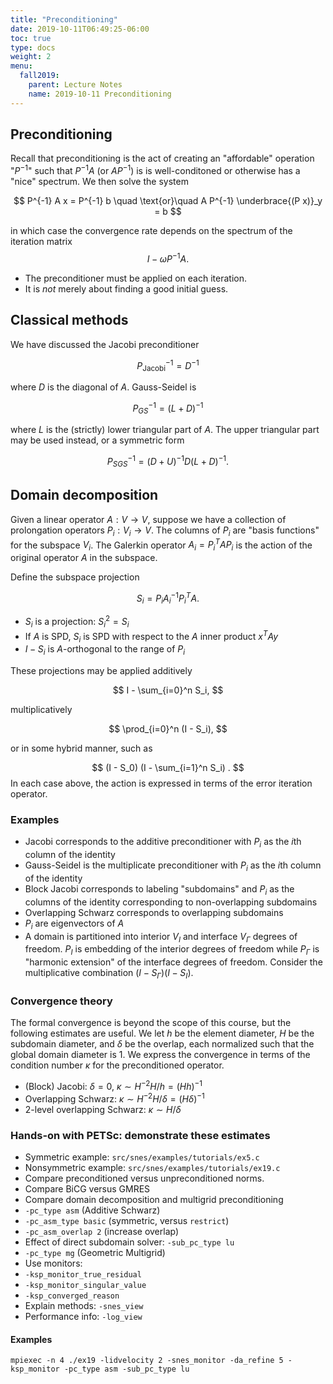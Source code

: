 ```yaml
---
title: "Preconditioning"
date: 2019-10-11T06:49:25-06:00
toc: true
type: docs
weight: 2
menu:
  fall2019:
    parent: Lecture Notes
    name: 2019-10-11 Preconditioning
---
```


## Preconditioning

Recall that preconditioning is the act of creating an "affordable" operation "$P^{-1}$" such that $P^{-1} A$ (or $A P^{-1}$) is is well-conditoned or otherwise has a "nice" spectrum.  We then solve the system

$$ P^{-1} A x = P^{-1} b \quad \text{or}\quad A P^{-1} \underbrace{(P x)}_y = b $$

in which case the convergence rate depends on the spectrum of the iteration matrix
$$ I - \omega P^{-1} A . $$

* The preconditioner must be applied on each iteration.
* It is *not* merely about finding a good initial guess.

## Classical methods

We have discussed the Jacobi preconditioner

$$ P_{\text{Jacobi}}^{-1} = D^{-1} $$

where $D$ is the diagonal of $A$.
Gauss-Seidel is

$$ P_{GS}^{-1} = (L+D)^{-1} $$

where $L$ is the (strictly) lower triangular part of $A$.  The upper triangular part may be used instead, or a symmetric form

$$ P_{SGS}^{-1} = (D+U)^{-1} D (L+D)^{-1} . $$

## Domain decomposition

Given a linear operator $A : V \to V$, suppose we have a collection of prolongation operators $P_i : V_i \to V$.  The columns of $P_i$ are "basis functions" for the subspace $V_i$.  The Galerkin operator $A_i = P_i^T A P_i$ is the action of the original operator $A$ in the subspace.

Define the subspace projection

$$ S_i = P_i A_i^{-1} P_i^T A . $$

* $S_i$ is a projection: $S_i^2 = S_i$
* If $A$ is SPD, $S_i$ is SPD with respect to the $A$ inner product $x^T A y$
* $I - S_i$ is $A$-orthogonal to the range of $P_i$

These projections may be applied additively

$$ I - \sum_{i=0}^n S_i, $$

multiplicatively

$$ \prod_{i=0}^n (I - S_i), $$

or in some hybrid manner, such as

$$ (I - S_0) (I - \sum_{i=1}^n S_i) . $$
In each case above, the action is expressed in terms of the error iteration operator.

### Examples

* Jacobi corresponds to the additive preconditioner with $P_i$ as the $i$th column of the identity
* Gauss-Seidel is the multiplicate preconditioner with $P_i$ as the $i$th column of the identity
* Block Jacobi corresponds to labeling "subdomains" and $P_i$ as the columns of the identity corresponding to non-overlapping subdomains
* Overlapping Schwarz corresponds to overlapping subdomains
* $P_i$ are eigenvectors of $A$
* A domain is partitioned into interior $V_I$ and interface $V_\Gamma$ degrees of freedom.  $P_I$ is embedding of the interior degrees of freedom while $P_\Gamma$ is "harmonic extension" of the interface degrees of freedom.  Consider the multiplicative combination $(I - S_\Gamma)(I - S_I)$.

### Convergence theory

The formal convergence is beyond the scope of this course, but the following estimates are useful.  We let $h$ be the element diameter, $H$ be the subdomain diameter, and $\delta$ be the overlap, each normalized such that the global domain diameter is 1.  We express the convergence in terms of the condition number $\kappa$ for the preconditioned operator.

* (Block) Jacobi: $\delta=0$, $\kappa \sim H^{-2} H/h = (Hh)^{-1}$
* Overlapping Schwarz: $\kappa \sim H^{-2} H/\delta = (H \delta)^{-1}$
* 2-level overlapping Schwarz: $\kappa \sim H/\delta$

### Hands-on with PETSc: demonstrate these estimates

* Symmetric example: `src/snes/examples/tutorials/ex5.c`
* Nonsymmetric example: `src/snes/examples/tutorials/ex19.c`
* Compare preconditioned versus unpreconditioned norms.
* Compare BiCG versus GMRES
* Compare domain decomposition and multigrid preconditioning
 * `-pc_type asm` (Additive Schwarz)
  * `-pc_asm_type basic` (symmetric, versus `restrict`)
  * `-pc_asm_overlap 2` (increase overlap)
  * Effect of direct subdomain solver: `-sub_pc_type lu`
 * `-pc_type mg` (Geometric Multigrid)
* Use monitors:
 * `-ksp_monitor_true_residual`
 * `-ksp_monitor_singular_value`
 * `-ksp_converged_reason`
* Explain methods: `-snes_view`
* Performance info: `-log_view`

#### Examples
```
mpiexec -n 4 ./ex19 -lidvelocity 2 -snes_monitor -da_refine 5 -ksp_monitor -pc_type asm -sub_pc_type lu
```
